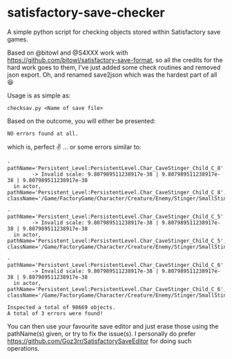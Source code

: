 # satisfactory-save-checker
A simple python script for checking objects stored within Satisfactory save games.

Based on @bitowl and @S4XXX work with https://github.com/bitowl/satisfactory-save-format, so all the credits for the hard work goes to them, I've just added some check routines and removed json export. Oh, and renamed save2json which was the hardest part of all :laughing:

Usage is as simple as:
```
checksav.py <Name of save file>
```

Based on the outcome, you will either be presented:
```
NO errors found at all.
```
which is, perfect :v: ... or some errors similar to:
```
- pathName='Persistent_Level:PersistentLevel.Char_CaveStinger_Child_C_8'
        -> Invalid scale: 9.807989511238917e-38 | 9.807989511238917e-38 | 9.807989511238917e-38
  in actor, pathName='Persistent_Level:PersistentLevel.Char_CaveStinger_Child_C_8', className='/Game/FactoryGame/Character/Creature/Enemy/Stinger/SmallStinger/Char_CaveStinger_Child.Char_CaveStinger_Child_C'

- pathName='Persistent_Level:PersistentLevel.Char_CaveStinger_Child_C_5'
        -> Invalid scale: 9.807989511238917e-38 | 9.807989511238917e-38 | 9.807989511238917e-38
  in actor, pathName='Persistent_Level:PersistentLevel.Char_CaveStinger_Child_C_5', className='/Game/FactoryGame/Character/Creature/Enemy/Stinger/SmallStinger/Char_CaveStinger_Child.Char_CaveStinger_Child_C'

- pathName='Persistent_Level:PersistentLevel.Char_CaveStinger_Child_C_6'
        -> Invalid scale: 9.807989511238917e-38 | 9.807989511238917e-38 | 9.807989511238917e-38
  in actor, pathName='Persistent_Level:PersistentLevel.Char_CaveStinger_Child_C_6', className='/Game/FactoryGame/Character/Creature/Enemy/Stinger/SmallStinger/Char_CaveStinger_Child.Char_CaveStinger_Child_C'

Inspected a total of 90669 objects.
A total of 3 errors were found!
```

You can then use your favourite save editor and just erase those using the pathName(s) given, or try to fix the issue(s).
I personally do prefer https://github.com/Goz3rr/SatisfactorySaveEditor for doing such operations.
